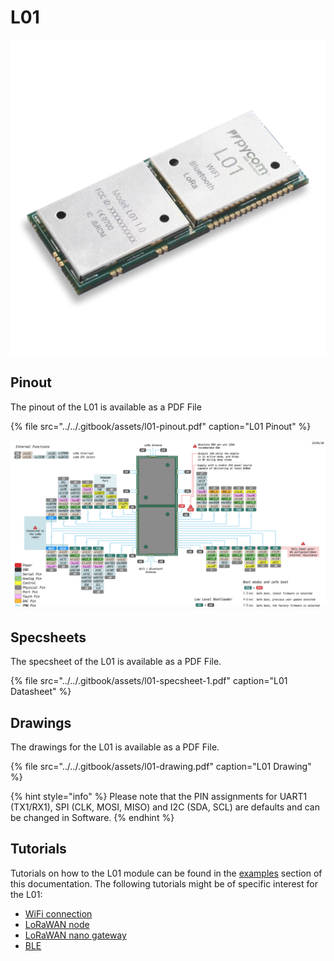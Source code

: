 # L01

![](../../.gitbook/assets/l01-1.png)

## Pinout

The pinout of the L01 is available as a PDF File

{% file src="../../.gitbook/assets/l01-pinout.pdf" caption="L01 Pinout" %}

![](../../.gitbook/assets/l01-pinout.png)

## Specsheets

The specsheet of the L01 is available as a PDF File.

{% file src="../../.gitbook/assets/l01-specsheet-1.pdf" caption="L01 Datasheet" %}

## Drawings

The drawings for the L01 is available as a PDF File.

{% file src="../../.gitbook/assets/l01-drawing.pdf" caption="L01 Drawing" %}

{% hint style="info" %}
Please note that the PIN assignments for UART1 \(TX1/RX1\), SPI \(CLK, MOSI, MISO\) and I2C \(SDA, SCL\) are defaults and can be changed in Software.
{% endhint %}

## Tutorials

Tutorials on how to the L01 module can be found in the [examples](../../tutorials/introduction.md) section of this documentation. The following tutorials might be of specific interest for the L01:

* [WiFi connection](../../tutorials/all/wlan.md)
* [LoRaWAN node](../../tutorials/lora/lorawan-abp.md)
* [LoRaWAN nano gateway](../../tutorials/lora/lorawan-nano-gateway.md)
* [BLE](../../tutorials/all/ble.md)

